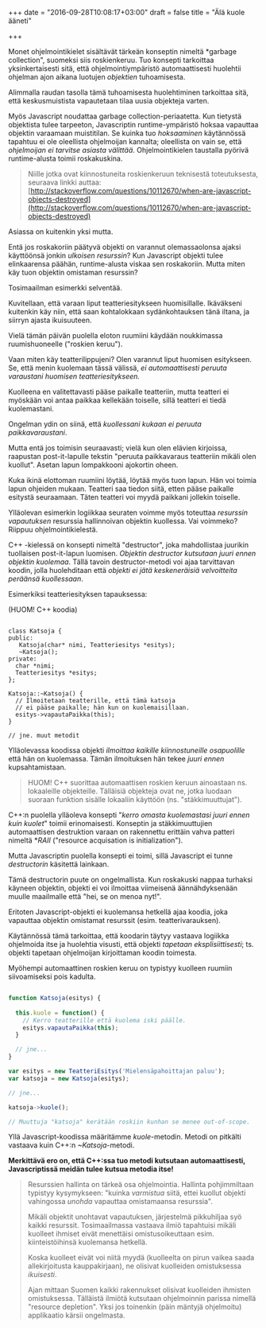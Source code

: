 +++
date = "2016-09-28T10:08:17+03:00"
draft = false
title = "Älä kuole ääneti"

+++

Monet ohjelmointikielet sisältävät tärkeän konseptin nimeltä *garbage collection", suomeksi siis roskienkeruu. Tuo konsepti tarkoittaa yksinkertaisesti sitä, että ohjelmointiympäristö automaattisesti huolehtii ohjelman ajon aikana luotujen *objektien* tuhoamisesta. 

Alimmalla raudan tasolla tämä tuhoamisesta huolehtiminen tarkoittaa sitä, että keskusmuistista vapautetaan tilaa uusia objekteja varten. 

Myös Javascript noudattaa garbage collection-periaatetta. Kun tietystä objektista tulee tarpeeton, Javascriptin runtime-ympäristö hoksaa vapauttaa objektin varaamaan muistitilan. Se kuinka tuo *hoksaaminen* käytännössä tapahtuu ei ole oleellista ohjelmoijan kannalta; oleellista on vain se, että *ohjelmoijan ei tarvitse asiasta välittää*. Ohjelmointikielen taustalla pyörivä runtime-alusta toimii roskakuskina.

> Niille jotka ovat kiinnostuneita roskienkeruun teknisestä toteutuksesta, seuraava linkki auttaa: [http://stackoverflow.com/questions/10112670/when-are-javascript-objects-destroyed](http://stackoverflow.com/questions/10112670/when-are-javascript-objects-destroyed)

Asiassa on kuitenkin yksi mutta.

Entä jos roskakoriin päätyvä objekti on varannut olemassaolonsa ajaksi käyttöönsä jonkin *ulkoisen resurssin*? Kun Javascript objekti tulee elinkaarensa päähän, runtime-alusta viskaa sen roskakoriin. Mutta miten käy tuon objektin omistaman resurssin?

Tosimaailman esimerkki selventää.

Kuvitellaan, että varaan liput teatteriesitykseen huomisillalle. Ikäväkseni kuitenkin käy niin, että saan kohtalokkaan sydänkohtauksen tänä iltana, ja siirryn ajasta ikuisuuteen. 

Vielä tämän päivän puolella eloton ruumiini käydään noukkimassa ruumishuoneelle ("roskien keruu").

Vaan miten käy teatterilippujeni? Olen varannut liput huomisen esitykseen. Se, että menin kuolemaan tässä välissä, *ei automaattisesti peruuta varaustani huomisen teatteriesitykseen.*

Kuolleena en valitettavasti pääse paikalle teatteriin, mutta teatteri ei myöskään voi antaa paikkaa kellekään toiselle, sillä teatteri ei tiedä kuolemastani.

Ongelman ydin on siinä, että *kuollessani kukaan ei peruuta paikkavaraustani*. 

Mutta entä jos toimisin seuraavasti; vielä kun olen elävien kirjoissa, raapustan post-it-lapulle tekstin "peruuta paikkavaraus teatteriin mikäli olen kuollut". Asetan lapun lompakkooni ajokortin oheen.

Kuka ikinä elottoman ruumiini löytää, löytää myös tuon lapun. Hän voi toimia lapun ohjeiden mukaan. Teatteri saa tiedon siitä, etten pääse paikalle esitystä seuraamaan. Täten teatteri voi myydä paikkani jollekin toiselle.

Ylläolevan esimerkin logiikkaa seuraten voimme myös toteuttaa *resurssin vapautuksen* resurssia hallinnoivan objektin kuollessa. Vai voimmeko? Riippuu ohjelmointikielestä.

C++ -kielessä on konsepti nimeltä "destructor", joka mahdollistaa juurikin tuollaisen post-it-lapun luomisen. *Objektin destructor kutsutaan juuri ennen objektin kuolemaa*. Tällä tavoin destructor-metodi voi ajaa tarvittavan koodin, jolla huolehditaan että *objekti ei jätä keskeneräisiä velvoitteita peräänsä kuollessaan*.

Esimerkiksi teatteriesityksen tapauksessa:

(HUOM! C++ koodia)

```

class Katsoja {
public:
   Katsoja(char* nimi, Teatteriesitys *esitys); 
   ~Katsoja();
private:
  char *nimi;
  Teatteriesitys *esitys;
};

Katsoja::~Katsoja() {
  // Ilmoitetaan teatterille, että tämä katsoja
  // ei pääse paikalle; hän kun on kuolemaisillaan.
  esitys->vapautaPaikka(this);
}

// jne. muut metodit

```

Ylläolevassa koodissa objekti *ilmoittaa kaikille kiinnostuneille osapuolille* että hän on kuolemassa. Tämän ilmoituksen hän tekee *juuri ennen* kupsahtamistaan.

> HUOM! C++ suorittaa automaattisen roskien keruun ainoastaan ns. lokaaleille objekteille. Tälläisiä objekteja ovat ne, jotka luodaan suoraan funktion sisälle lokaaliin käyttöön (ns. "stäkkimuuttujat").

C++:n puolella ylläoleva konsepti "*kerro omasta kuolemastasi juuri ennen kuin kuolet*" toimii erinomaisesti. Konseptin ja stäkkimuuttujien automaattisen destruktion varaan on rakennettu erittäin vahva patteri nimeltä **RAII* ("resource acquisation is initialization").

Mutta Javascriptin puolella konsepti ei toimi, sillä Javascript ei tunne *destructorin* käsitettä lainkaan. 

Tämä destructorin puute on ongelmallista. Kun roskakuski nappaa turhaksi käyneen objektin, objekti ei voi ilmoittaa viimeisenä äännähdyksenään muulle maailmalle että "hei, se on menoa nyt!".

Eritoten Javascript-objekti ei kuolemansa hetkellä ajaa koodia, joka vapauttaa objektin omistamat resurssit (esim. teatterivarauksen).

Käytännössä tämä tarkoittaa, että koodarin täytyy vastaava logiikka ohjelmoida itse ja huolehtia visusti, että objekti *tapetaan eksplisiittisesti*; ts. objekti tapetaan ohjelmoijan kirjoittaman koodin toimesta. 

Myöhempi automaattinen roskien keruu on typistyy kuolleen ruumiin siivoamiseksi pois kadulta.

```javascript

function Katsoja(esitys) {
  
  this.kuole = function() {
    // Kerro teatterille että kuolema iski päälle.
    esitys.vapautaPaikka(this);
  }	

  // jne...
}

var esitys = new TeatteriEsitys('Mielensäpahoittajan paluu');
var katsoja = new Katsoja(esitys);

// jne...

katsoja->kuole();

// Muuttuja "katsoja" kerätään roskiin kunhan se menee out-of-scope.

```

Yllä Javascript-koodissa määritämme *kuole*-metodin. Metodi on pitkälti vastaava kuin C++:n *~Katsoja*-metodi. 

**Merkittävä ero on, että C++:ssa tuo metodi kutsutaan automaattisesti, Javascriptissä meidän tulee kutsua metodia itse!**

> Resurssien hallinta on tärkeä osa ohjelmointia. Hallinta pohjimmiltaan typistyy kysymykseen: "kuinka *varmistua* siitä, ettei kuollut objekti vahingossa *unohda* vapauttaa omistamaansa resurssia".
>
> Mikäli objektit unohtavat vapautuksen, järjestelmä pikkuhiljaa syö kaikki resurssit. Tosimaailmassa vastaava ilmiö tapahtuisi mikäli kuolleet ihmiset eivät menettäisi omistusoikeuttaan esim. kiinteistöihinsä kuolemansa hetkellä.
>
> Koska kuolleet eivät voi niitä myydä (kuolleelta on pirun vaikea saada allekirjoitusta kauppakirjaan), ne olisivat kuolleiden omistuksessa *ikuisesti*.
>
> Ajan mittaan Suomen kaikki rakennukset olisivat kuolleiden ihmisten omistuksessa. Tälläistä ilmiötä kutsutaan ohjelmoinnin parissa nimellä "resource depletion". Yksi jos toinenkin (päin mäntyjä ohjelmoitu) applikaatio kärsii ongelmasta.





